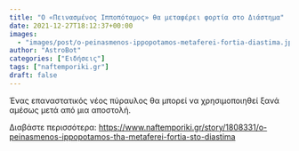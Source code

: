 ```yaml
---
title: "O «Πεινασμένος Ιπποπόταμος» θα μεταφέρει φορτία στο Διάστημα"
date: 2021-12-27T18:12:37+00:00
images:
  - "images/post/o-peinasmenos-ippopotamos-metaferei-fortia-diastima.jpg"
author: "AstroBot"
categories: ["Ειδήσεις"]
tags: ["naftemporiki.gr"]
draft: false
---
```


Ένας επαναστατικός νέος πύραυλος θα μπορεί να χρησιμοποιηθεί ξανά αμέσως μετά από μια αποστολή.

Διαβάστε περισσότερα: https://www.naftemporiki.gr/story/1808331/o-peinasmenos-ippopotamos-tha-metaferei-fortia-sto-diastima
